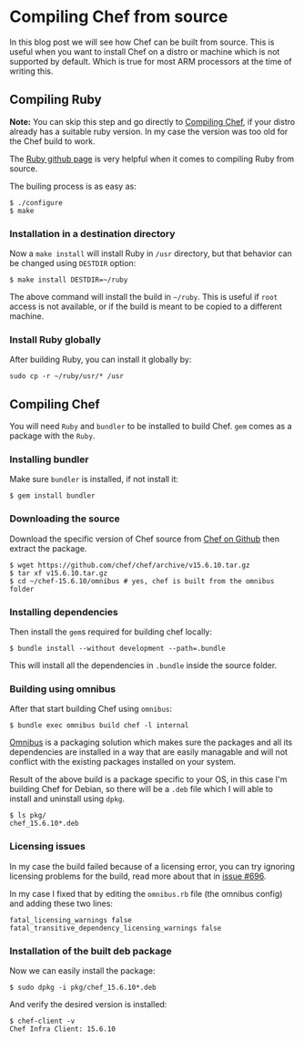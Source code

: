 # Compiling Chef from source

In this blog post we will see how Chef can be built from source. This is useful
when you want to install Chef on a distro or machine which is not supported by
default. Which is true for most ARM processors at the time of writing this.

## Compiling Ruby

**Note:** You can skip this step and go directly to [Compiling Chef](#compiling-chef), if
your distro already has a suitable ruby version. In my case the version was too
old for the Chef build to work.

The [Ruby github page](https://github.com/ruby/ruby#git) is very helpful when it
comes to compiling Ruby from source.

The builing process is as easy as:

```
$ ./configure
$ make
```

### Installation in a destination directory

Now a `make install` will install Ruby in `/usr` directory, but that behavior
can be changed using `DESTDIR` option:

```
$ make install DESTDIR=~/ruby
```

The above command will install the build in `~/ruby`. This is useful if `root`
access is not available, or if the build is meant to be copied to a different
machine.

### Install Ruby globally

After building Ruby, you can install it globally by:

```
sudo cp -r ~/ruby/usr/* /usr
```

## Compiling Chef

You will need `Ruby` and `bundler` to be installed to build Chef. `gem`
comes as a package with the `Ruby`.

### Installing bundler

Make sure `bundler` is installed, if not install it:

```
$ gem install bundler
```

### Downloading the source

Download the specific version of Chef source from [Chef on Github](https://github.com/chef/chef/)
then extract the package.

```
$ wget https://github.com/chef/chef/archive/v15.6.10.tar.gz
$ tar xf v15.6.10.tar.gz
$ cd ~/chef-15.6.10/omnibus # yes, chef is built from the omnibus folder
```

### Installing dependencies

Then install the `gem`s required for building chef locally:

```
$ bundle install --without development --path=.bundle
```

This will install all the dependencies in `.bundle` inside the source folder.

### Building using omnibus

After that start building Chef using `omnibus`:

```
$ bundle exec omnibus build chef -l internal
```

[Omnibus](https://github.com/chef/omnibus) is a packaging solution which makes
sure the packages and all its dependencies are installed in a way that are
easily managable and will not conflict with the existing packages installed on
your system.

Result of the above build is a package specific to your OS, in this case I'm
building Chef for Debian, so there will be a `.deb` file which I will able to
install and uninstall using `dpkg`.

```
$ ls pkg/
chef_15.6.10*.deb
```

### Licensing issues

In my case the build failed because of a licensing error, you can try
ignoring licensing problems for the build, read more about that in [issue #696](https://github.com/chef/omnibus/issues/696).

In my case I fixed that by editing the `omnibus.rb` file (the omnibus config)
and adding these two lines:

```
fatal_licensing_warnings false
fatal_transitive_dependency_licensing_warnings false
```

### Installation of the built deb package

Now we can easily install the package:

```
$ sudo dpkg -i pkg/chef_15.6.10*.deb
```

And verify the desired version is installed:

```
$ chef-client -v
Chef Infra Client: 15.6.10
```
